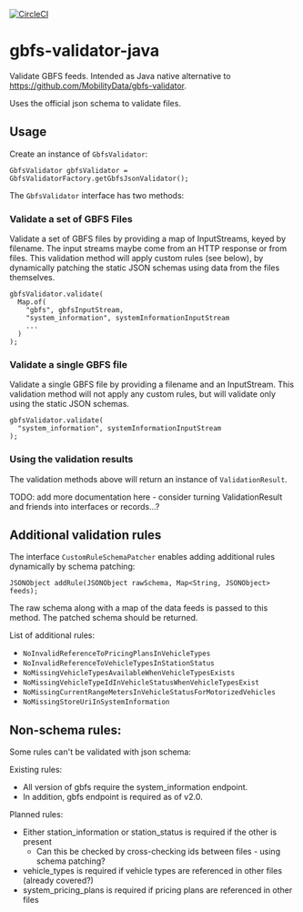 [![CircleCI](https://circleci.com/gh/entur/gbfs-validator-java/tree/master.svg?style=svg)](https://circleci.com/gh/entur/gbfs-validator-java/tree/master)

# gbfs-validator-java

Validate GBFS feeds. Intended as Java native alternative to https://github.com/MobilityData/gbfs-validator.

Uses the official json schema to validate files.

## Usage

Create an instance of `GbfsValidator`:

    GbfsValidator gbfsValidator = GbfsValidatorFactory.getGbfsJsonValidator();

The `GbfsValidator` interface has two methods:

### Validate a set of GBFS Files

Validate a set of GBFS files by providing a map of InputStreams, keyed by filename. 
The input streams maybe come from an HTTP response or from files. This validation
method will apply custom rules (see below), by dynamically patching the static JSON
schemas using data from the files themselves.

    gbfsValidator.validate(
      Map.of(
        "gbfs", gbfsInputStream,
        "system_information", systemInformationInputStream
        ...
      )
    );


### Validate a single GBFS file

Validate a single GBFS file by providing a filename and an InputStream. This validation
method will not apply any custom rules, but will validate only using the static JSON
schemas.


    gbfsValidator.validate(
      "system_information", systemInformationInputStream
    ); 

### Using the validation results

The validation methods above will return an instance of `ValidationResult`.

TODO: add more documentation here - consider turning ValidationResult and friends into interfaces or records...?

## Additional validation rules

The interface `CustomRuleSchemaPatcher` enables adding additional rules dynamically by schema patching:

    JSONObject addRule(JSONObject rawSchema, Map<String, JSONObject> feeds);

The raw schema along with a map of the data feeds is passed to this method. The patched schema should be returned.

List of additional rules:

* `NoInvalidReferenceToPricingPlansInVehicleTypes`
* `NoInvalidReferenceToVehicleTypesInStationStatus`
* `NoMissingVehicleTypesAvailableWhenVehicleTypesExists`
* `NoMissingVehicleTypeIdInVehicleStatusWhenVehicleTypesExist`
* `NoMissingCurrentRangeMetersInVehicleStatusForMotorizedVehicles`
* `NoMissingStoreUriInSystemInformation`

## Non-schema rules:

Some rules can't be validated with json schema:

Existing rules: 

* All version of gbfs require the system_information endpoint.
* In addition, gbfs endpoint is required as of v2.0.

Planned rules:

* Either station_information or station_status is required if the other is present
  * Can this be checked by cross-checking ids between files - using schema patching?
* vehicle_types is required if vehicle types are referenced in other files (already covered?)
* system_pricing_plans is required if pricing plans are referenced in other files

